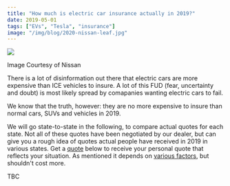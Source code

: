 ```yaml
---
title: "How much is electric car insurance actually in 2019?"
date: 2019-05-01
tags: ["EVs", "Tesla", "insurance"]
image: "/img/blog/2020-nissan-leaf.jpg"
---
```


![](/img/blog/2020-nissan-leaf.jpg)

Image Courtesy of Nissan

There is a lot of disinformation out there that electric cars are more expensive than ICE vehicles to insure. A lot of this FUD (fear, uncertainty and doubt) is most likely spread by comapanies wanting electric cars to fail.

We know that the truth, however: they are no more expensive to insure than normal cars, SUVs and vehicles in 2019.

We will go state-to-state in the following, to compare actual quotes for each state. Not all of these quotes have been negotiated by our dealer, but can give you a rough idea of quotes actual people have received in 2019 in various states. Get a [quote](https://electrade.app/quote) below to receive your personal quote that reflects your situation. As mentioned it depends on [various factors](https://electrade.app/blog/how-insurance-companies-price-electric-car-insurance/), but shouldn't cost more.



TBC